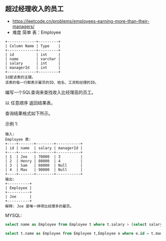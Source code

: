 ## 超过经理收入的员工
- https://leetcode.cn/problems/employees-earning-more-than-their-managers/
- 难度 简单
表：Employee 
```
+-------------+---------+
| Column Name | Type    |
+-------------+---------+
| id          | int     |
| name        | varchar |
| salary      | int     |
| managerId   | int     |
+-------------+---------+
Id是该表的主键。
该表的每一行都表示雇员的ID、姓名、工资和经理的ID。
 ```

编写一个SQL查询来查找收入比经理高的员工。

以 任意顺序 返回结果表。

查询结果格式如下所示。

示例 1:
```
输入: 
Employee 表:
+----+-------+--------+-----------+
| id | name  | salary | managerId |
+----+-------+--------+-----------+
| 1  | Joe   | 70000  | 3         |
| 2  | Henry | 80000  | 4         |
| 3  | Sam   | 60000  | Null      |
| 4  | Max   | 90000  | Null      |
+----+-------+--------+-----------+
输出: 
+----------+
| Employee |
+----------+
| Joe      |
+----------+
解释: Joe 是唯一挣得比经理多的雇员。
```

MYSQL:
```sql
select name as Employee from Employee t where t.salary > (select salary from Employee e where e.id = t.managerId)
```

```sql
select t.name as Employee from Employee t,Employee e where e.id = t.managerId and t.salary > e.salary
```
